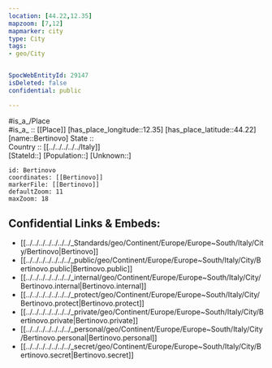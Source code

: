 ```yaml
---
location: [44.22,12.35] 
mapzoom: [7,12] 
mapmarker: city 
type: City
tags:
- geo/City


SpocWebEntityId: 29147
isDeleted: false
confidential: public

---
```

#is_a_/Place  
#is_a_ :: [[Place]] 
[has_place_longitude::12.35] 
[has_place_latitude::44.22] 
[name::Bertinovo] 
State ::  
Country :: [[../../../../../Italy]]  
[StateId::] 
[Population::] 
[Unknown::] 


```leaflet
id: Bertinovo
coordinates: [[Bertinovo]] 
markerFile: [[Bertinovo]] 
defaultZoom: 11 
maxZoom: 18
```


## Confidential Links & Embeds: 
- [[../../../../../../../_Standards/geo/Continent/Europe/Europe~South/Italy/City/Bertinovo|Bertinovo]] 
- [[../../../../../../../_public/geo/Continent/Europe/Europe~South/Italy/City/Bertinovo.public|Bertinovo.public]] 
- [[../../../../../../../_internal/geo/Continent/Europe/Europe~South/Italy/City/Bertinovo.internal|Bertinovo.internal]] 
- [[../../../../../../../_protect/geo/Continent/Europe/Europe~South/Italy/City/Bertinovo.protect|Bertinovo.protect]] 
- [[../../../../../../../_private/geo/Continent/Europe/Europe~South/Italy/City/Bertinovo.private|Bertinovo.private]] 
- [[../../../../../../../_personal/geo/Continent/Europe/Europe~South/Italy/City/Bertinovo.personal|Bertinovo.personal]] 
- [[../../../../../../../_secret/geo/Continent/Europe/Europe~South/Italy/City/Bertinovo.secret|Bertinovo.secret]] 
